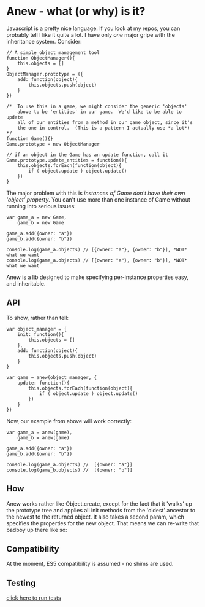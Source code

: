 # Anew - what (or why) is it?

Javascript is a pretty nice language.  If you look at my repos, you can probably tell I like it quite a lot.  I have only *one* major gripe with the inheritance system.  Consider:

    // A simple object management tool
    function ObjectManager(){
        this.objects = []
    }
    ObjectManager.prototype = ({
        add: function(object){
            this.objects.push(object)
        }
    })

    /*  To use this in a game, we might consider the generic 'objects'
        above to be 'entities' in our game.  We'd like to be able to update
        all of our entities from a method in our game object, since it's 
        the one in control.  (This is a pattern I actually use *a lot*)
    */
    function Game(){}
    Game.prototype = new ObjectManager
    
    // if an object in the Game has an update function, call it
    Game.prototype.update_entities = function(){
        this.objects.forEach(function(object){
            if ( object.update ) object.update()
        })
    }

The major problem with this is *instances of Game don't have their own 'object' property*. You can't use more than one instance of Game without running into serious issues:

    var game_a = new Game,
        game_b = new Game

    game_a.add({owner: "a"})
    game_b.add({owner: "b"})

    console.log(game_a.objects) // [{owner: "a"}, {owner: "b"}], *NOT* what we want
    console.log(game_a.objects) // [{owner: "a"}, {owner: "b"}], *NOT* what we want

Anew is a lib designed to make specifying per-instance properties easy, and inheritable.

## API

To show, rather than tell:

    var object_manager = {
        init: function(){
            this.objects = []
        },
        add: function(object){
            this.objects.push(object)   
        }
    }

    var game = anew(object_manager, {
        update: function(){
            this.objects.forEach(function(object){
                if ( object.update ) object.update()
            })
        }
    })

Now, our example from above will work correctly:

    var game_a = anew(game),
        game_b = anew(game)

    game_a.add({owner: "a"})
    game_b.add({owner: "b"})

    console.log(game_a.objects) //  [{owner: "a"}]
    console.log(game_b.objects) //  [{owner: "b"}]


## How

Anew works rather like Object.create, except for the fact that it 'walks' up the prototype tree and applies all init methods from the 'oldest' ancestor to the newest to the returned object.  It also takes a second param, which specifies the properties for the new object. That means we can re-write that badboy up there like so:

## Compatibility

At the moment, ES5 compatibility is assumed - no shims are used.

## Testing

[click here to run tests](http://hughfdjackson.github.com/anew/src-test/SpecRunner.html)
